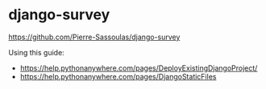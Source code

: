 # django-survey

https://github.com/Pierre-Sassoulas/django-survey


Using this guide: 
* https://help.pythonanywhere.com/pages/DeployExistingDjangoProject/
* https://help.pythonanywhere.com/pages/DjangoStaticFiles
